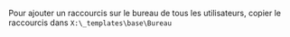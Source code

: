 Pour ajouter un raccourcis sur le bureau de tous les utilisateurs, copier le raccourcis dans `X:\_templates\base\Bureau`

